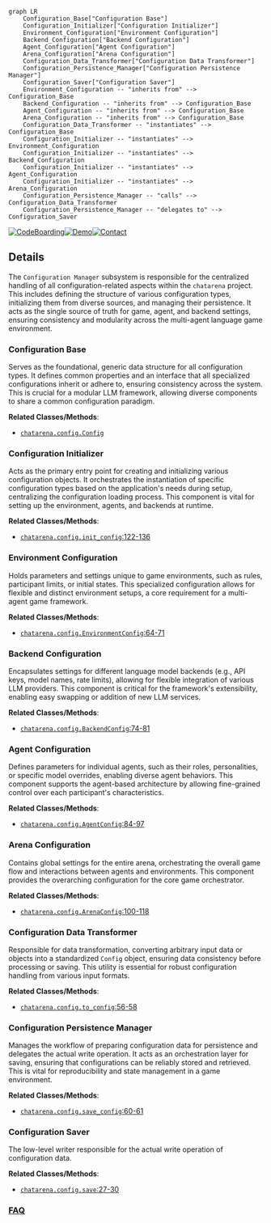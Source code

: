 ```mermaid
graph LR
    Configuration_Base["Configuration Base"]
    Configuration_Initializer["Configuration Initializer"]
    Environment_Configuration["Environment Configuration"]
    Backend_Configuration["Backend Configuration"]
    Agent_Configuration["Agent Configuration"]
    Arena_Configuration["Arena Configuration"]
    Configuration_Data_Transformer["Configuration Data Transformer"]
    Configuration_Persistence_Manager["Configuration Persistence Manager"]
    Configuration_Saver["Configuration Saver"]
    Environment_Configuration -- "inherits from" --> Configuration_Base
    Backend_Configuration -- "inherits from" --> Configuration_Base
    Agent_Configuration -- "inherits from" --> Configuration_Base
    Arena_Configuration -- "inherits from" --> Configuration_Base
    Configuration_Data_Transformer -- "instantiates" --> Configuration_Base
    Configuration_Initializer -- "instantiates" --> Environment_Configuration
    Configuration_Initializer -- "instantiates" --> Backend_Configuration
    Configuration_Initializer -- "instantiates" --> Agent_Configuration
    Configuration_Initializer -- "instantiates" --> Arena_Configuration
    Configuration_Persistence_Manager -- "calls" --> Configuration_Data_Transformer
    Configuration_Persistence_Manager -- "delegates to" --> Configuration_Saver
```

[![CodeBoarding](https://img.shields.io/badge/Generated%20by-CodeBoarding-9cf?style=flat-square)](https://github.com/CodeBoarding/GeneratedOnBoardings)[![Demo](https://img.shields.io/badge/Try%20our-Demo-blue?style=flat-square)](https://www.codeboarding.org/demo)[![Contact](https://img.shields.io/badge/Contact%20us%20-%20contact@codeboarding.org-lightgrey?style=flat-square)](mailto:contact@codeboarding.org)

## Details

The `Configuration Manager` subsystem is responsible for the centralized handling of all configuration-related aspects within the `chatarena` project. This includes defining the structure of various configuration types, initializing them from diverse sources, and managing their persistence. It acts as the single source of truth for game, agent, and backend settings, ensuring consistency and modularity across the multi-agent language game environment.

### Configuration Base
Serves as the foundational, generic data structure for all configuration types. It defines common properties and an interface that all specialized configurations inherit or adhere to, ensuring consistency across the system. This is crucial for a modular LLM framework, allowing diverse components to share a common configuration paradigm.


**Related Classes/Methods**:

- <a href="https://github.com/Farama-Foundation/chatarena/blob/main/chatarena/config.py" target="_blank" rel="noopener noreferrer">`chatarena.config.Config`</a>


### Configuration Initializer
Acts as the primary entry point for creating and initializing various configuration objects. It orchestrates the instantiation of specific configuration types based on the application's needs during setup, centralizing the configuration loading process. This component is vital for setting up the environment, agents, and backends at runtime.


**Related Classes/Methods**:

- <a href="https://github.com/Farama-Foundation/chatarena/blob/main/chatarena/config.py#L122-L136" target="_blank" rel="noopener noreferrer">`chatarena.config.init_config`:122-136</a>


### Environment Configuration
Holds parameters and settings unique to game environments, such as rules, participant limits, or initial states. This specialized configuration allows for flexible and distinct environment setups, a core requirement for a multi-agent game framework.


**Related Classes/Methods**:

- <a href="https://github.com/Farama-Foundation/chatarena/blob/main/chatarena/config.py#L64-L71" target="_blank" rel="noopener noreferrer">`chatarena.config.EnvironmentConfig`:64-71</a>


### Backend Configuration
Encapsulates settings for different language model backends (e.g., API keys, model names, rate limits), allowing for flexible integration of various LLM providers. This component is critical for the framework's extensibility, enabling easy swapping or addition of new LLM services.


**Related Classes/Methods**:

- <a href="https://github.com/Farama-Foundation/chatarena/blob/main/chatarena/config.py#L74-L81" target="_blank" rel="noopener noreferrer">`chatarena.config.BackendConfig`:74-81</a>


### Agent Configuration
Defines parameters for individual agents, such as their roles, personalities, or specific model overrides, enabling diverse agent behaviors. This component supports the agent-based architecture by allowing fine-grained control over each participant's characteristics.


**Related Classes/Methods**:

- <a href="https://github.com/Farama-Foundation/chatarena/blob/main/chatarena/config.py#L84-L97" target="_blank" rel="noopener noreferrer">`chatarena.config.AgentConfig`:84-97</a>


### Arena Configuration
Contains global settings for the entire arena, orchestrating the overall game flow and interactions between agents and environments. This component provides the overarching configuration for the core game orchestrator.


**Related Classes/Methods**:

- <a href="https://github.com/Farama-Foundation/chatarena/blob/main/chatarena/config.py#L100-L118" target="_blank" rel="noopener noreferrer">`chatarena.config.ArenaConfig`:100-118</a>


### Configuration Data Transformer
Responsible for data transformation, converting arbitrary input data or objects into a standardized `Config` object, ensuring data consistency before processing or saving. This utility is essential for robust configuration handling from various input formats.


**Related Classes/Methods**:

- <a href="https://github.com/Farama-Foundation/chatarena/blob/main/chatarena/config.py#L56-L58" target="_blank" rel="noopener noreferrer">`chatarena.config.to_config`:56-58</a>


### Configuration Persistence Manager
Manages the workflow of preparing configuration data for persistence and delegates the actual write operation. It acts as an orchestration layer for saving, ensuring that configurations can be reliably stored and retrieved. This is vital for reproducibility and state management in a game environment.


**Related Classes/Methods**:

- <a href="https://github.com/Farama-Foundation/chatarena/blob/main/chatarena/config.py#L60-L61" target="_blank" rel="noopener noreferrer">`chatarena.config.save_config`:60-61</a>


### Configuration Saver
The low-level writer responsible for the actual write operation of configuration data.


**Related Classes/Methods**:

- <a href="https://github.com/Farama-Foundation/chatarena/blob/main/chatarena/config.py#L27-L30" target="_blank" rel="noopener noreferrer">`chatarena.config.save`:27-30</a>




### [FAQ](https://github.com/CodeBoarding/GeneratedOnBoardings/tree/main?tab=readme-ov-file#faq)